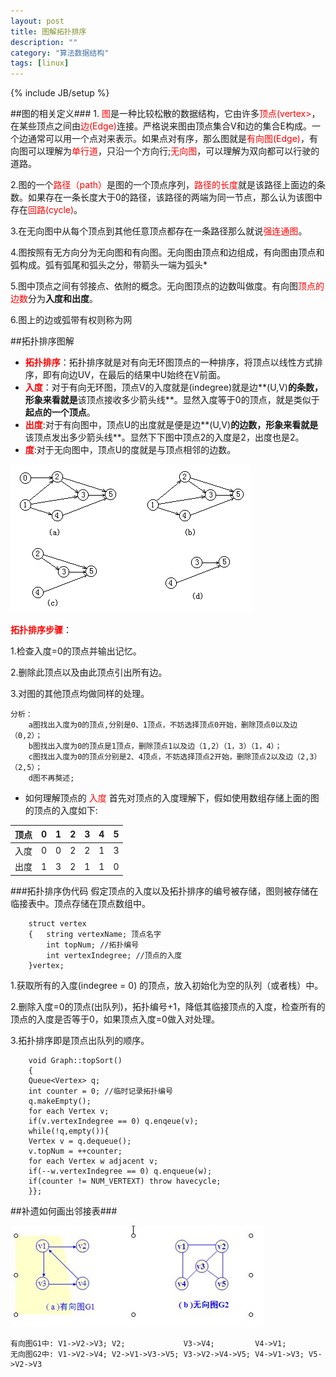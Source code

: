 ```yaml
---
layout: post
title: 图解拓扑排序
description: ""
category: "算法数据结构"
tags: [linux]
---
```

{% include JB/setup %}

##图的相关定义###
1.<font color=red> 图</font>是一种比较松散的数据结构，它由许多<font color=red>顶点(vertex></font>，在某些顶点之间由<font color=red>边(Edge)</font>连接。严格说来图由顶点集合V和边的集合E构成。一个边通常可以用一个点对来表示。如果点对有序，那么图就是<font color=red>有向图(Edge)</font>，有向图可以理解为<font color=red>单行道</font>，只沿一个方向行;<font color=red>无向图</font>，可以理解为双向都可以行驶的道路。

2.图的一个<font color=red>路径（path）</font>是图的一个顶点序列，<font color=red>路径的长度</font>就是该路径上面边的条数。如果存在一条长度大于0的路径，该路径的两端为同一节点，那么认为该图中存在<font color=red>回路(cycle)</font>。

3.在无向图中从每个顶点到其他任意顶点都存在一条路径那么就说<font color=red>强连通图</font>。

4.图按照有无方向分为无向图和有向图。无向图由顶点和边组成，有向图由顶点和弧构成。弧有弧尾和弧头之分，带箭头一端为弧头*

5.图中顶点之间有邻接点、依附的概念。无向图顶点的边数叫做度。有向图<font color=red>顶点的边数</font>分为**入度和出度**。

6.图上的边或弧带有权则称为网

##拓扑排序图解

+ <font color = red>**拓扑排序**</font>：拓扑排序就是对有向无环图顶点的一种排序，将顶点以线性方式排序，即有向边UV，在最后的结果中U始终在V前面。
+ <font color = red>**入度**</font>：对于有向无环图，顶点V的入度就是(indegree)就是边**(U,V)**的条数，形象来看就是**该顶点接收多少箭头线**。显然入度等于0的顶点，就是类似于**起点的一个顶点**。
+ <font color=red>**出度**</font>:对于有向图中，顶点U的出度就是便是边**(U,V)**的边数，形象来看就是**该顶点发出多少箭头线**。显然下下图中顶点2的入度是2，出度也是2。
+ <font color=red>**度**</font>:对于无向图中，顶点U的度就是与顶点相邻的边数。

![](/images/2015/adjList.png "拓扑排序图") 

<font color=red>**拓扑排序步骤**</font>：

1.检查入度=0的顶点并输出记忆。

2.删除此顶点以及由此顶点引出所有边。

3.对图的其他顶点均做同样的处理。

    分析：
    	a图找出入度为0的顶点,分别是0、1顶点，不妨选择顶点0开始，删除顶点0以及边（0,2）；
 	    b图找出入度为0的顶点是1顶点，删除顶点1以及边（1,2）（1，3）（1，4）；
 	    c图找出入度为0的顶点分别是2、4顶点，不妨选择顶点2开始，删除顶点2以及边（2,3）（2,5）；
 	    d图不再獒述;

* 如何理解顶点的 <font color = red>入度</font> 首先对顶点的入度理解下，假如使用数组存储上面的图的顶点的入度如下:

 | 顶点 |    0    |    1    |    2    |    3    |    4    |    5    |
 | :---| :-----  |----: | -------: | --------: | -------: | ----: | 
 | 入度 |    0    |    0    |    2    |    2    |    1    |    3    |
 | 出度 |    1    |    3    |    2    |    1    |    1    |    0    |


###拓扑排序伪代码
假定顶点的入度以及拓扑排序的编号被存储，图则被存储在临接表中。顶点存储在顶点数组中。

        struct vertex
        {   string vertexName; 顶点名字
            int topNum; //拓扑编号
            int vertexIndegree; //顶点的入度
        }vertex;

1.获取所有的入度(indegree = 0) 的顶点，放入初始化为空的队列（或者栈）中。

2.删除入度=0的顶点(出队列)，拓扑编号+1，降低其临接顶点的入度，检查所有的顶点的入度是否等于0，如果顶点入度=0做入对处理。

3.拓扑排序即是顶点出队列的顺序。

        void Graph::topSort()
        {
        Queue<Vertex> q;
        int counter = 0; //临时记录拓扑编号 
        q.makeEmpty();
        for each Vertex v;
        if(v.vertexIndegree == 0) q.enqeue(v);
        while(!q,empty()){
        Vertex v = q.dequeue();
        v.topNum = ++counter;
        for each Vertex w adjacent v;
        if(--w.vertexIndegree == 0) q.enqueue(w);
        if(counter != NUM_VERTEXT) throw havecycle;
        }};

##补遗如何画出邻接表###

![](/images/2015/graph.png)

    有向图G1中: V1->V2->V3; V2;             V3->V4;         V4->V1;
    无向图G2中: V1->V2->V4; V2->V1->V3->V5; V3->V2->V4->V5; V4->V1->V3; V5->V2->V3
